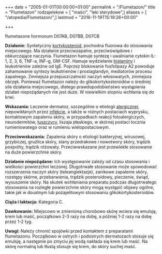 +++
date = "2005-01-01T00:00:00+01:00"
permalink = "/Flumetazon/"
title = "Flumetazon"
rodzajelekow = [ "maści", "leki sterydowe",]
aliases = [ "/atopedia/Flumetazon/",]
lastmod = "2016-11-19T15:19:26+00:00"

+++

flumetasone
hormonum
D07AB, D07BB, D07CB

**Działanie:** Syntetyczny [kortykosteroid](/atopedia/Kortykosteroidy), pochodna fluorowa do stosowania miejscowego. Ma działanie przeciwzapalne, przeciwświądowe i obkurczające naczynia. Flumetazon hamuje syntezę i uwalnianie cytokin IL-1, 2, 3, 6, TNF-a, INF-g, GM-CSF. Hamuje wydzielanie [histaminy](/atopedia/Histamina) i leukotrienów zależne od IgE. Poprzez blokowanie fosfolipazy A2 powoduje zahamowanie syntezy leukotrienów i prostaglandyn, mediatorów procesu zapalnego. Zmniejsza przepuszczalność naczyń włosowatych, zmniejsza obrzęk. Ponieważ flumetazon należy do glikokortykosteroidów o średniej sile działania miejscowego, dlatego prawdopodobieństwo wystąpienia działań niepożądanych nie jest duże. W niewielkim stopniu wchłania się do krwi.

**Wskazania:** Leczenie dermatoz, szczególnie o etiologii [alergicznej](/atopedia/Alergia), niepowikłanych przez [infekcje](/atopedia/Infekcja_skóry), a także w różnych postaciach wyprysku, kontaktowym zapaleniu skóry, w przypadkach reakcji fotoalergiczych, neurodermitów, [łuszczycy](/atopedia/Łuszczyca), liszaja płaskiego, w skórnej postaci tocznia rumieniowatego oraz w rumieniu wielopostaciowym.

**Przeciwwskazania:** Zapalenia skóry o etiologii bakteryjnej, wirusowej, grzybiczej, gruźlica skóry, stany przedrakowe i nowotwory skóry, trądzik pospolity, trądzik różowaty. Przeciwwskazane jest przewlekłe stosowanie na duże powierzchnie skóry.

**Działanie niepożądane:** Ich występowanie zależy od czasu stosowania i wielkości powierzchni leczonej. Długotrwałe stosowanie może spowodować rozszerzenia naczyń skóry (teleangiektazje), zanikowe zapalenie skóry, rozstępy skórne, przebarwienia, trądzik posteroidowy, pieczenie, świąd, wysuszenie skóry. Na skutek wchłaniania preparatu podczas długotrwałego stosowania na rozległe powierzchnie skóry mogą wystąpić objawy ogólne, takie jak w doustnym lub pozajelitowym stosowaniu glikokortykosteroidów.

**Ciąża i laktacja:** Kategoria C.

**Dawkowanie:** Miejscowo w zmienioną chorobowo skórę wciera się emulsję, krem lub maść, początkowo 2-3 razy na dobę, a później 1-2 razy na dobę przez 1-2 tyg.

**Uwagi:** Należy chronić spojówki przed kontaktem z preparatami flumetazonu. Początkowo w ostrych i podostrych dermatozach stosuje się emulsję, a następnie po zmyciu jej wodą nakłada się krem lub maść. Na skórę normalną lub tłustą stosuje się krem, do skóry suchej maść.
